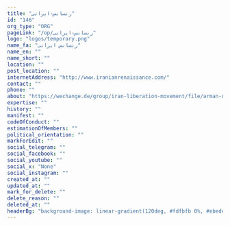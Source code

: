 ```yaml
---
title: "رنسانس-ایرانی"
id: "146"
org_type: "ORG"
pageLink: "/op/رنسانس-ایرانی"
logo: "logos/temporary.png"
name_fa: "رنسانس ایرانی"
name_en: ""
name_short: ""
location: ""
post_location: ""
internetAddress: "http://www.iranianrenaissance.com/"
contact: ""
phone: ""
about: "https://wechange.de/group/iran-liberation-movement/file/arman-namehpdf/download/arman-nameh.pdf"
expertise: ""
history: ""
manifest: ""
codeOfConduct: ""
estimationOfMembers: ""
political_orientation: ""
markForEdit: ""
social_telegram: ""
social_facebook: ""
social_youtube: ""
social_x: "None"
social_instagram: ""
created_at: ""
updated_at: ""
mark_for_delete: ""
delete_reason: ""
deleted_at: ""
headerBg: "background-image: linear-gradient(120deg, #fdfbfb 0%, #ebedee 100%);"
---
```



